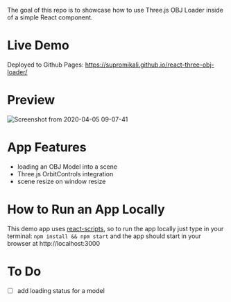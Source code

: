 The goal of this repo is to showcase how to use Three.js OBJ Loader inside of a simple React component. 

# Live Demo

Deployed to Github Pages: https://supromikali.github.io/react-three-obj-loader/

# Preview
![Screenshot from 2020-04-05 09-07-41](https://user-images.githubusercontent.com/22643362/78468112-03384e00-771d-11ea-9e08-e44d325b5e40.png)

# App Features

- loading an OBJ Model into a scene
- Three.js OrbitControls integration
- scene resize on window resize

# How to Run an App Locally

This demo app uses [react-scripts](https://github.com/facebook/create-react-app#readme), so to run the app locally just type in your terminal: `npm install && npm start` and the app should start in your browser at http://localhost:3000

# To Do
- [ ] add loading status for a model
